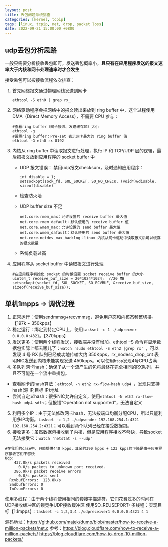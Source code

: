 ```yaml
---
layout: post
title: 丢包问题系统排查
categories: [kernel, tcpip]
tags: [linux, tcpip, net, drop, packet loss]
date: 2022-09-21 15:00:00 +0800
---
```


## udp丢包分析思路

一般只需要分析接收丢包即可，发送丢包概率小，**且只有在应用程序发送的报文速率大于内核和网卡处理速率时才会发生**

接受丢包可以按接收流程依次排查：

1. 首先网络报文通过物理网线发送到网卡

   ```shell
   ethtool -S eth0 | grep rx_
   ```

2. 网络驱动程序会把网络中的报文读出来放到 ring buffer 中，这个过程使用 DMA（Direct Memory Access），不需要 CPU 参与：

   ```shell
   #查看ring buffer（网卡接收、发送缓存区）大小
   ethtool -g
   #设置ring buffer：Pre-set 表示网卡最大的 ring buffer 值
   ethtool -G eth0 rx 8192
   ```

3. 内核从 ring buffer 中读取报文进行处理，执行 IP 和 TCP/UDP 层的逻辑，最后把报文放到应用程序的 socket buffer 中

   * UDP 报文错误： 禁用udp报文checksum，及时通知应用程序：

     ```shell
     int disable = 1;
     setsockopt(sock_fd, SOL_SOCKET, SO_NO_CHECK, (void*)&disable, sizeof(disable)
     ```

   * 检查防火墙

   * UDP buffer size 不足

     ```shell
     net.core.rmem_max：允许设置的 receive buffer 最大值
     net.core.rmem_default：默认使用的 receive buffer 值
     net.core.wmem_max：允许设置的 send buffer 最大值
     net.core.wmem_dafault：默认使用的 send buffer 最大值
     net.core.netdev_max_backlog：linux 内核从网卡驱动中读取报文后可以缓存的报文数量
     ```

   * 系统负载过高

4. 应用程序从 socket buffer 中读取报文进行处理

   ```shell
   #在应用程序初始化 socket 的时候设置 socket receive buffer 的大小
   uint64_t receive_buf_size = 20*1024*1024;  //20 MB
   setsockopt(socket_fd, SOL_SOCKET, SO_RCVBUF, &receive_buf_size, sizeof(receive_buf_size));
   ```

   

## 单机1mpps -> 调优过程

1. 正常运行：使用sendmmsg+recvmmsg，避免用户态和内核态频繁切换。 【197k ~ 350kpps】
2. 稳定运行：绑定到特定CPU上，使用`taskset -c 1 ./udprecver 0.0.0.0:4321`。【370kpps】
3. 发送更多：使用两个线程发送，接收端并没有增加。ethtool –S 命令将显示数据包实际上都去哪儿了：`watch 'sudo ethtool -S eth2 |grep rx' `，可以发现 4 号 RX 队列已经成功地传输大约 350Kpps，rx_nodesc_drop_cnt 表明NIC发送到内核未能实现发送 450kpps。可以使用`htop`发现4号CPU占满
4. 多队列网卡hash：确保了从一个流产生的包将最终在完全相同的RX队列，并且不可能在一个流中重排包。
  * 查看网卡的hash算法：`ethtool -n eth2 rx-flow-hash udp4 `，发现只支持hash(源 IP,目标 IP)地址
  * 尝试自定义hash：很多NIC允许自定义，使用`ethtool -N eth2 rx-flow-hash udp4 sdfn`；但报错"Operation not supported"，无法自定义
5. 利用多个IP：由于无法修改网卡hash，无法按端口均衡分配CPU，所以只能利用多IP均衡。`taskset -c 1,2 ./udpsender 192.168.254.1:4321 192.168.254.2:4321`；可以看到两个队列已经在接受数据包。
6. 接收更多：虽然数据包接收到了内核，但是应用程序接收不够快，导致socket无法接受它：`watch 'netstat -s --udp'`
  ```
  #在我们的case中，只能提供440 kpps，其余的390 kpps + 123 kpps的下降是由于应用程序接收它们不够快
  Udp:  
      437.0k/s packets received
        0.0/s packets to unknown port received.
      386.9k/s packet receive errors
        0.0/s packets sent
    RcvbufErrors:  123.8k/s
    SndbufErrors: 0
    InCsumErrors: 0
  ```
  使用多线程：由于两个线程使用相同的套接字描述符，它们花费过多的时间在UDP接收缓冲区的锁竞争UDP接收缓冲区
  使用SO_REUSEPORT+多线程：实现目标【1.1mpps】：`taskset -c 1,2,3,4 ./udpreceiver1 0.0.0.0:4321 4 1`

源码地址：https://github.com/majek/dump/blob/master/how-to-receive-a-million-packets/net.c
参考：https://blog.cloudflare.com/how-to-receive-a-million-packets/
    https://blog.cloudflare.com/how-to-drop-10-million-packets/